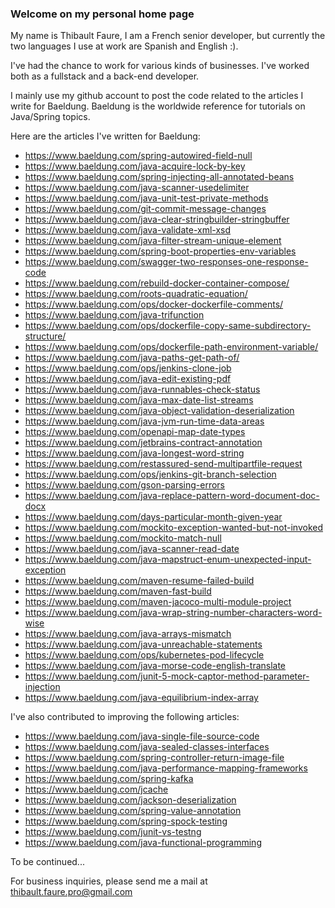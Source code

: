 ### Welcome on my personal home page

My name is Thibault Faure, I am a French senior developer, but currently the two languages I use at work are Spanish and English :).

I've had the chance to work for various kinds of businesses. I've worked both as a fullstack and a back-end developer.

I mainly use my github account to post the code related to the articles I write for Baeldung. Baeldung is the worldwide reference for tutorials on Java/Spring topics.

Here are the articles I've written for Baeldung:
- https://www.baeldung.com/spring-autowired-field-null
- https://www.baeldung.com/java-acquire-lock-by-key
- https://www.baeldung.com/spring-injecting-all-annotated-beans
- https://www.baeldung.com/java-scanner-usedelimiter
- https://www.baeldung.com/java-unit-test-private-methods
- https://www.baeldung.com/git-commit-message-changes
- https://www.baeldung.com/java-clear-stringbuilder-stringbuffer
- https://www.baeldung.com/java-validate-xml-xsd
- https://www.baeldung.com/java-filter-stream-unique-element
- https://www.baeldung.com/spring-boot-properties-env-variables
- https://www.baeldung.com/swagger-two-responses-one-response-code
- https://www.baeldung.com/rebuild-docker-container-compose/
- https://www.baeldung.com/roots-quadratic-equation/
- https://www.baeldung.com/ops/docker-dockerfile-comments/
- https://www.baeldung.com/java-trifunction
- https://www.baeldung.com/ops/dockerfile-copy-same-subdirectory-structure/
- https://www.baeldung.com/ops/dockerfile-path-environment-variable/
- https://www.baeldung.com/java-paths-get-path-of/
- https://www.baeldung.com/ops/jenkins-clone-job
- https://www.baeldung.com/java-edit-existing-pdf
- https://www.baeldung.com/java-runnables-check-status
- https://www.baeldung.com/java-max-date-list-streams
- https://www.baeldung.com/java-object-validation-deserialization
- https://www.baeldung.com/java-jvm-run-time-data-areas
- https://www.baeldung.com/openapi-map-date-types
- https://www.baeldung.com/jetbrains-contract-annotation
- https://www.baeldung.com/java-longest-word-string
- https://www.baeldung.com/restassured-send-multipartfile-request
- https://www.baeldung.com/ops/jenkins-git-branch-selection
- https://www.baeldung.com/gson-parsing-errors
- https://www.baeldung.com/java-replace-pattern-word-document-doc-docx
- https://www.baeldung.com/days-particular-month-given-year
- https://www.baeldung.com/mockito-exception-wanted-but-not-invoked
- https://www.baeldung.com/mockito-match-null
- https://www.baeldung.com/java-scanner-read-date
- https://www.baeldung.com/java-mapstruct-enum-unexpected-input-exception
- https://www.baeldung.com/maven-resume-failed-build
- https://www.baeldung.com/maven-fast-build
- https://www.baeldung.com/maven-jacoco-multi-module-project
- https://www.baeldung.com/java-wrap-string-number-characters-word-wise
- https://www.baeldung.com/java-arrays-mismatch
- https://www.baeldung.com/java-unreachable-statements
- https://www.baeldung.com/ops/kubernetes-pod-lifecycle
- https://www.baeldung.com/java-morse-code-english-translate
- https://www.baeldung.com/junit-5-mock-captor-method-parameter-injection
- https://www.baeldung.com/java-equilibrium-index-array

I've also contributed to improving the following articles:
- https://www.baeldung.com/java-single-file-source-code
- https://www.baeldung.com/java-sealed-classes-interfaces
- https://www.baeldung.com/spring-controller-return-image-file
- https://www.baeldung.com/java-performance-mapping-frameworks
- https://www.baeldung.com/spring-kafka
- https://www.baeldung.com/jcache
- https://www.baeldung.com/jackson-deserialization
- https://www.baeldung.com/spring-value-annotation
- https://www.baeldung.com/spring-spock-testing
- https://www.baeldung.com/junit-vs-testng
- https://www.baeldung.com/java-functional-programming

To be continued...

For business inquiries, please send me a mail at thibault.faure.pro@gmail.com

<!--
**thibaultfaure/thibaultfaure** is a ✨ _special_ ✨ repository because its `README.md` (this file) appears on your GitHub profile.

Here are some ideas to get you started:

- 🔭 I’m currently working on ...
- 🌱 I’m currently learning ...
- 👯 I’m looking to collaborate on ...
- 🤔 I’m looking for help with ...
- 💬 Ask me about ...
- 📫 How to reach me: ...
- 😄 Pronouns: ...
- ⚡ Fun fact: ...
-->
